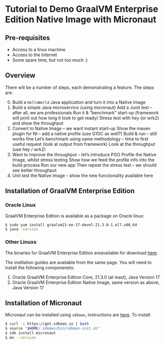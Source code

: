# Tutorial to Demo GraalVM Enterprise Edition Native Image with Micronaut

## Pre-requisites

* Access to a linux machine
* Access to the Internet
* Some spare time, but not too much :)

## Overview

There will be a number of steps, each demonstrating a feature. The steps are:

0. Build a `HelloWorld` Java application and turn it into a Native Image
1. Build a simple Java microservice (using micronaut)
   Add a Junit test – after all, we are professionals
   Run it & “benchmark” start-up (framework will print out how long it took to get ready)
   Stress test with hey (or wrk2) and show the throughput
2. Convert to Native Image – we want instant start-up
   Show the maven plugin for NI – add a native profile (use G1GC as well?)
   Build & run – still works fine
   Let’s benchmark using same methodology – time to first useful request (look at output from framework)
   Look at the throughput (use hey / wrk2)
3. Want to improve the throughput – let’s introduce PGO
   Profile the Native Image, whilst stress testing
   Show how we feed the profile info into the build process
   Run our new app
   Then repeat the stress test – we should see better throughput
4. Unit test the Native Image - show the new functionality available here

## Installation of GraalVM Enterprise Edition

### Oracle Linux

GraalVM Enterprise Edition is available as a package on Oracle linux:

```sh
$ sudo yum install graalvm21-ee-17-devel-21.3.0-1.el7.x86_64
$ java -version
```

### Other Linuxs

The binaries for GraalVM Enterprise Edition areavailable for download [here](https://www.oracle.com/downloads/graalvm-downloads.html?selected_tab=1).

The instllation guides are available from the same page. You will need to install the following componenets:

1. Oracle GraalVM Enterprise Edition Core, 21.3.0 (at least), Java Version 17
2. Oracle GraalVM Enterprise Edition Native Image, same version as above, Java Version 17

## Installation of Micronaut

Micronaut can be installed using `sdkman`, instructions are [here](https://micronaut.io/download/). To install:

```sh
$ curl -s https://get.sdkman.io | bash
$ source "$HOME/.sdkman/bin/sdkman-init.sh"
$ sdk install micronaut
$ mn --version
```